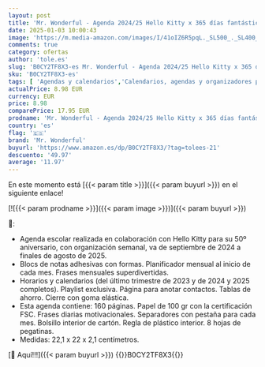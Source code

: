 ```yaml
---
layout: post
title: 'Mr. Wonderful - Agenda 2024/25 Hello Kitty x 365 días fantásticos - Agenda Escolar con Organización Semanal - Incluye 8 hojas de Pegatinas'
date: 2025-01-03 10:00:43
image: 'https://m.media-amazon.com/images/I/41oIZ6R5pqL._SL500_._SL400_.jpg'
comments: true
category: ofertas
author: 'tole.es'
slug: 'B0CY2TF8X3-es Mr. Wonderful - Agenda 2024/25 Hello Kitty x 365 días...'
sku: 'B0CY2TF8X3-es'
tags: [ 'Agendas y calendarios','Calendarios, agendas y organizadores personales','Oficina y papelería','escolar','mr. wonderful','🇪🇸', ]
actualPrice: 8.98 EUR
currency: EUR
price: 8.98
comparePrice: 17.95 EUR
prodname: 'Mr. Wonderful - Agenda 2024/25 Hello Kitty x 365 días fantásticos - Agenda Escolar con Organización Semanal - Incluye 8 hojas de Pegatinas'
country: 'es'
flag: '🇪🇸'
brand: 'Mr. Wonderful'
buyurl: 'https://www.amazon.es/dp/B0CY2TF8X3/?tag=tolees-21'
descuento: '49.97'
average: '11.97'
---
```


En este momento está [{{< param title >}}]({{< param buyurl >}}) en el siguiente enlace!

[![{{< param prodname >}}]({{< param image >}})]({{< param buyurl >}})

🔎:

- Agenda escolar realizada en colaboración con Hello Kitty para su 50º aniversario, con organización semanal, va de septiembre de 2024 a finales de agosto de 2025.
- Blocs de notas adhesivas con formas. Planificador mensual al inicio de cada mes. Frases mensuales superdivertidas.
- Horarios y calendarios (del último trimestre de 2023 y de 2024 y 2025 completos). Playlist exclusiva. Página para anotar contactos. Tablas de ahorro. Cierre con goma elástica.
- Esta agenda contiene: 160 páginas. Papel de 100 gr con la certificación FSC. Frases diarias motivacionales. Separadores con pestaña para cada mes. Bolsillo interior de cartón. Regla de plástico interior. 8 hojas de pegatinas.
- Medidas: 22,1 x 22 x 2,1 centímetros.

[🛒 Aquí!!!]({{< param buyurl >}})
{{<world>}}B0CY2TF8X3{{</world>}}
